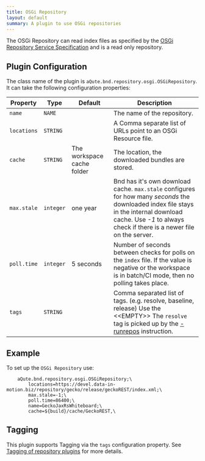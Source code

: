 ```yaml
---
title: OSGi Repository
layout: default
summary: A plugin to use OSGi repositories 
---
```


The OSGi Repository can read index files as specified by the [OSGi Repository Service Specification](https://docs.osgi.org/specification/osgi.cmpn/7.0.0/service.repository.html) and is a read only repository.

## Plugin Configuration

The class name of the plugin is `aQute.bnd.repository.osgi.OSGiRepository`. It can take the following configuration properties:

| Property         | Type  | Default | Description |
|------------------|-------|---------|-------------|
| `name`           | `NAME`|  | The name of the repository.|
| `locations`          | `STRING`|  | A Comma separate list of URLs point to an OSGi Resource file.|
| `cache`         | `STRING`| The workspace cache folder | The location, the downloaded bundles are stored. |
| `max.stale` | `integer` | one year | Bnd has it's own download cache. `max.stale` configures for how many _seconds_ the downloaded index file stays in the internal download cache. Use _-1_ to always check if there is a newer file on the server. |
| `poll.time`      | `integer` | 5 seconds | Number of seconds between checks for polls on the `index` file. If the value is negative or the workspace is in batch/CI mode, then no polling takes place. |
| `tags`           | `STRING`|  | Comma separated list of tags. (e.g. resolve, baseline, release) Use the &lt;&lt;EMPTY&gt;&gt; The `resolve` tag is picked up by the [-runrepos](/instructions/runrepos.html) instruction.

## Example

To set up the `OSGi Repository` use:

		aQute.bnd.repository.osgi.OSGiRepository;\
			locations=https://devel.data-in-motion.biz/repository/gecko/release/geckoREST/index.xml;\
			max.stale=-1;\
			poll.time=86400;\
			name=GeckoJaxRsWhiteboard;\
			cache=${build}/cache/GeckoREST,\



## Tagging

This plugin supports Tagging via the `tags` configuration property. See [Tagging of repository plugins](/chapters/870-plugins.html#tagging-of-repository-plugins) for more details.